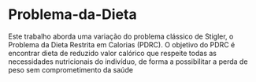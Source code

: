 # Problema-da-Dieta

Este trabalho aborda uma variação do problema clássico de Stigler, o Problema da Dieta Restrita em Calorias (PDRC). O objetivo do PDRC é encontrar dieta de reduzido valor calórico que respeite todas as necessidades nutricionais do indivı́duo, de forma a possibilitar a perda de peso sem comprometimento da saúde
